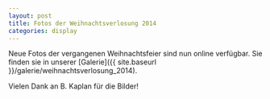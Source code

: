 ```yaml
---
layout: post
title: Fotos der Weihnachtsverlosung 2014
categories: display
---
```


Neue Fotos der vergangenen Weihnachtsfeier sind nun online verfügbar. Sie finden sie in unserer [Galerie]({{ site.baseurl }}/galerie/weihnachtsverlosung_2014).

Vielen Dank an B. Kaplan für die Bilder!
